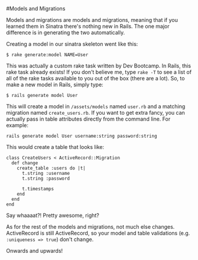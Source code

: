 #Models and Migrations

Models and migrations are models and migrations, meaning that if you learned them in Sinatra there's nothing new in Rails. The one major difference is in generating the two automatically.

Creating a model in our sinatra skeleton went like this:

	$ rake generate:model NAME=User

This was actually a custom rake task written by Dev Bootcamp. In Rails, this rake task already exists! If you don't believe me, type `rake -T` to see a list of all of the rake tasks available to you out of the box (there are a lot). So, to make a new model in Rails, simply type:

	$ rails generate model User

This will create a model in `/assets/models` named `user.rb` and a matching migration named `create_users.rb`. If you want to get extra fancy, you can actually pass in table attributes directly from the command line. For example:

	rails generate model User username:string password:string

This would create a table that looks like:

	class CreateUsers < ActiveRecord::Migration
	  def change
	    create_table :users do |t|
	      t.string :username
	      t.string :password

	      t.timestamps
	    end
	  end
	end

Say whaaaat?! Pretty awesome, right?

As for the rest of the models and migrations, not much else changes. ActiveRecord is still ActiveRecord, so your model and table validations (e.g. `:uniqueness => true`) don't change.

Onwards and upwards!

